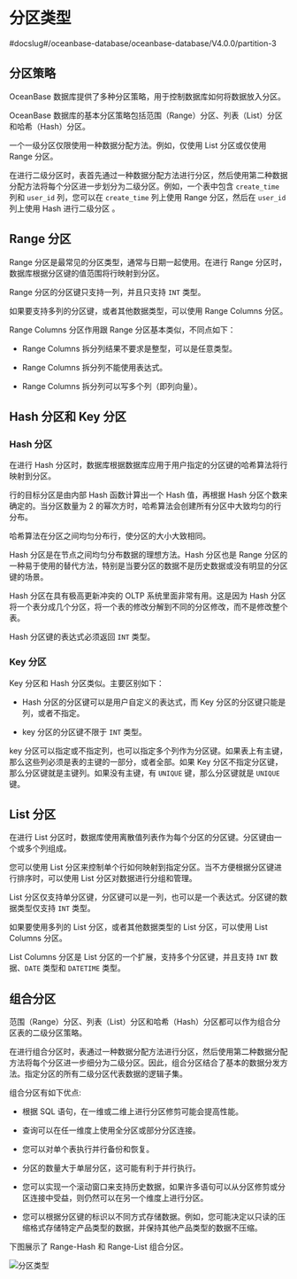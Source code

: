 分区类型 
=========================
#docslug#/oceanbase-database/oceanbase-database/V4.0.0/partition-3


分区策略 
-------------------------

OceanBase 数据库提供了多种分区策略，用于控制数据库如何将数据放入分区。

OceanBase 数据库的基本分区策略包括范围（Range）分区、列表（List）分区和哈希（Hash）分区。

一个一级分区仅限使用一种数据分配方法。例如，仅使用 List 分区或仅使用 Range 分区。

在进行二级分区时，表首先通过一种数据分配方法进行分区，然后使用第二种数据分配方法将每个分区进一步划分为二级分区。例如，一个表中包含 `create_time` 列和 `user_id` 列，您可以在 `create_time` 列上使用 Range 分区，然后在 `user_id` 列上使用 Hash 进行二级分区 。

Range 分区 
-----------------------------

Range 分区是最常见的分区类型，通常与日期一起使用。在进行 Range 分区时，数据库根据分区键的值范围将行映射到分区。

Range 分区的分区键只支持一列，并且只支持 `INT` 类型。

如果要支持多列的分区键，或者其他数据类型，可以使用 Range Columns 分区。

Range Columns 分区作用跟 Range 分区基本类似，不同点如下：

* Range Columns 拆分列结果不要求是整型，可以是任意类型。

  

* Range Columns 拆分列不能使用表达式。

  

* Range Columns 拆分列可以写多个列（即列向量）。

  




Hash 分区和 Key 分区 
------------------------------------

### Hash 分区 

在进行 Hash 分区时，数据库根据数据库应用于用户指定的分区键的哈希算法将行映射到分区。

行的目标分区是由内部 Hash 函数计算出一个 Hash 值，再根据 Hash 分区个数来确定的。当分区数量为 2 的幂次方时，哈希算法会创建所有分区中大致均匀的行分布。

哈希算法在分区之间均匀分布行，使分区的大小大致相同。

​Hash 分区是在节点之间均匀分布数据的理想方法。Hash 分区也是 Range 分区的一种易于使用的替代方法，特别是当要分区的数据不是历史数据或没有明显的分区键的场景。

Hash 分区在具有极高更新冲突的 OLTP 系统里面非常有用。这是因为 Hash 分区将一个表分成几个分区，将一个表的修改分解到不同的分区修改，而不是修改整个表。

​Hash 分区键的表达式必须返回 `INT` 类型。

### Key 分区 

​Key 分区和 Hash 分区类似。主要区别如下：

* Hash 分区的分区键可以是用户自定义的表达式，而 Key 分区的分区键只能是列，或者不指定。

  

* key 分区的分区键不限于 `INT` 类型。

  




key 分区可以指定或不指定列，也可以指定多个列作为分区键。如果表上有主键，那么这些列必须是表的主键的一部分，或者全部。如果 Key 分区不指定分区键，那么分区键就是主键列。如果没有主键，有 `UNIQUE` 键，那么分区键就是 `UNIQUE` 键。

List 分区 
----------------------------

在进行 List 分区时，数据库使用离散值列表作为每个分区的分区键。分区键由一个或多个列组成。

您可以使用 List 分区来控制单个行如何映射到指定分区。当不方便根据分区键进行排序时，可以使用 List 分区对数据进行分组和管理。

List 分区仅支持单分区键，分区键可以是一列，也可以是一个表达式。分区键的数据类型仅支持 `INT` 类型。

如果要使用多列的 List 分区，或者其他数据类型的 List 分区，可以使用 List Columns 分区。

List Columns 分区是 List 分区的一个扩展，支持多个分区键，并且支持 `INT` 数据、`DATE` 类型和 `DATETIME` 类型。

组合分区 
-------------------------

范围（Range）分区、列表（List）分区和哈希（Hash）分区都可以作为组合分区表的二级分区策略。

在进行组合分区时，表通过一种数据分配方法进行分区，然后使用第二种数据分配方法将每个分区进一步细分为二级分区。因此，组合分区结合了基本的数据分发方法。指定分区的所有二级分区代表数据的逻辑子集。

组合分区有如下优点:

* 根据 SQL 语句，在一维或二维上进行分区修剪可能会提高性能。

  

* 查询可以在任一维度上使用全分区或部分分区连接。

  

* 您可以对单个表执行并行备份和恢复。

  

* 分区的数量大于单层分区，这可能有利于并行执行。

  

* 您可以实现一个滚动窗口来支持历史数据，如果许多语句可以从分区修剪或分区连接中受益，则仍然可以在另一个维度上进行分区。

  

* 您可以根据分区键的标识以不同方式存储数据。例如，您可能决定以只读的压缩格式存储特定产品类型的数据，并保持其他产品类型的数据不压缩。

  




下图展示了 Range-Hash 和 Range-List 组合分区。

![分区类型 ](https://help-static-aliyun-doc.aliyuncs.com/assets/img/zh-CN/3753623461/p355750.jpg)
